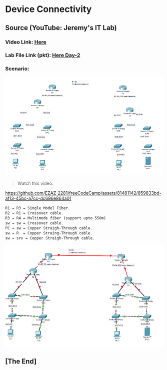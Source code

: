 # Device Connectivity
## Source (YouTube: Jeremy's IT Lab)
### Video Link: [Here](https://youtu.be/K6Qt23sY68Y?si=zPdGXsVInRazs6_x)
### Lab File Link (pkt): [Here Day-2](https://mega.nz/file/K95FFaKK#juvC_v_oVIx09SWMq3aM48uD6w8FNQEfXaaJ7tiZL98)
### Scenario:
![](../images/l2p2.PNG)

> Watch this video:  

https://github.com/EZAZ-2281/freeCodeCamp/assets/81481142/859833bd-af13-45bc-a7cc-dc696e864a01

```
R1 → R3 = Single Model Fiber.
R2 → R1 = Crossover cable. 
R3 → R4 = Multimode fiber (support upto 550m)
sw → sw = Crossover cable.
PC → sw = Copper Straigh-Through cable.
sw → R  = Copper Straing-Through cable.
sw → srv = Copper Straigh-Through cable.
```
![](../images/l2p1.PNG)

## **[The End]**